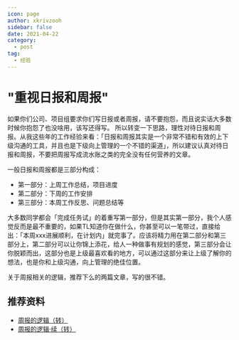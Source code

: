 ```yaml
---
icon: page
author: xkrivzooh
sidebar: false
date: 2021-04-22
category:
  - post
tag:
  - 经验
---
```


# "重视日报和周报"


如果你们公司、项目组要求你们写日报或者周报，请不要抱怨，而且说实话大多数时候你抱怨了也没啥用，该写还得写。
所以转变一下思路，理性对待日报和周报。从我这些年的工作经验来看：「日报和周报其实是一个非常不错和有效的上下级沟通的工具，并且也是下级向上管理的一个不错的渠道」，所以建议认真对待日报和周报，不要把周报写成流水账之类的完全没有任何营养的文章。

一般日报和周报都是三部分构成：

- 第一部分：上周工作总结，项目进度
- 第二部分：下周的工作安排
- 第三部分：本周工作反思、问题总结等

大多数同学都会「完成任务试」的着重写第一部分，但是其实第一部分，我个人感觉反而是最不重要的，如果TL知道你在做什么，你甚至可以一笔带过，直接给出：「本周xxx进展顺利，在计划内」就完事了。应该将精力用在第二部分和第三部分上，第二部分可以让你锦上添花，给人一种做事有规划的感觉，第三部分会让你脱颖而出，这部分也是上级最喜欢看的地方，可以通过这部分来让上级了解你的想法，也是你和上级沟通，向上管理的绝佳位置。

关于周报相关的逻辑，推荐下么的两篇文章，写的很不错。

## 推荐资料

- [周报的逻辑（转）](https://zhuanlan.zhihu.com/p/35204282)
- [周报的逻辑·续（转）](https://zhuanlan.zhihu.com/p/35204792)
